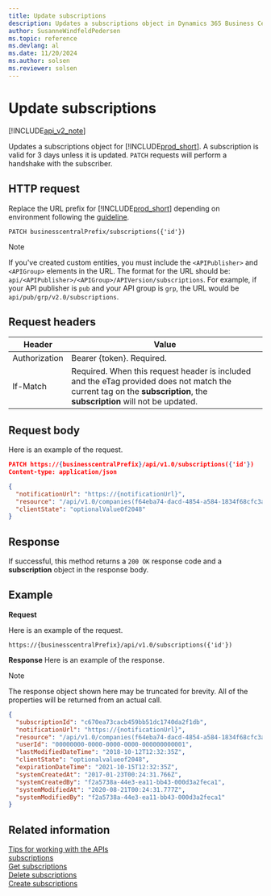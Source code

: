 ```yaml
---
title: Update subscriptions   
description: Updates a subscriptions object in Dynamics 365 Business Central.
author: SusanneWindfeldPedersen
ms.topic: reference
ms.devlang: al
ms.date: 11/20/2024
ms.author: solsen
ms.reviewer: solsen
---
```


# Update subscriptions

[!INCLUDE[api_v2_note](../../../includes/api_v2_note.md)]

Updates a subscriptions object for [!INCLUDE[prod_short](../../../includes/prod_short.md)]. A subscription is valid for 3 days unless it is updated. `PATCH` requests will perform a handshake with the subscriber.

## HTTP request

Replace the URL prefix for [!INCLUDE[prod_short](../../../includes/prod_short.md)] depending on environment following the [guideline](../endpoints-apis-for-dynamics.md).
```
PATCH businesscentralPrefix/subscriptions({'id'})
```

> [!NOTE]
> If you've created custom entities, you must include the `<APIPublisher>` and `<APIGroup>` elements in the URL. The format for the URL should be: `api/<APIPublisher>/<APIGroup>/APIVersion/subscriptions`. For example, if your API publisher is `pub` and your API group is `grp`, the URL would be `api/pub/grp/v2.0/subscriptions`.

## Request headers
|Header|Value|
|------|-----|
|Authorization  |Bearer {token}. Required. |
|If-Match       |Required. When this request header is included and the eTag provided does not match the current tag on the **subscription**, the **subscription** will not be updated. |

## Request body
Here is an example of the request.
```json
PATCH https://{businesscentralPrefix}/api/v1.0/subscriptions({'id'})
Content-type: application/json

{
  "notificationUrl": "https://{notificationUrl}",
  "resource": "/api/v1.0/companies(f64eba74-dacd-4854-a584-1834f68cfc3a)/customers",
  "clientState": "optionalValueOf2048"
}

```

## Response
If successful, this method returns a `200 OK` response code and a **subscription** object in the response body.

## Example

**Request**

Here is an example of the request.
```
https://{businesscentralPrefix}/api/v1.0/subscriptions({'id'}) 

```

**Response**
Here is an example of the response. 

> [!NOTE]  
> The response object shown here may be truncated for brevity. All of the properties will be returned from an actual call.

```json
{
  "subscriptionId": "c670ea73cacb459bb51dc1740da2f1db",
  "notificationUrl": "https://{notificationUrl}",
  "resource": "/api/v1.0/companies(f64eba74-dacd-4854-a584-1834f68cfc3a)/customers",
  "userId": "00000000-0000-0000-0000-000000000001",
  "lastModifiedDateTime": "2018-10-12T12:32:35Z",
  "clientState": "optionalvalueof2048",
  "expirationDateTime": "2021-10-15T12:32:35Z",
  "systemCreatedAt": "2017-01-23T00:24:31.766Z",
  "systemCreatedBy": "f2a5738a-44e3-ea11-bb43-000d3a2feca1",
  "systemModifiedAt": "2020-08-21T00:24:31.777Z",
  "systemModifiedBy": "f2a5738a-44e3-ea11-bb43-000d3a2feca1"
}
```

## Related information

[Tips for working with the APIs](../../../developer/devenv-connect-apps-tips.md)    
[subscriptions](../dynamics-subscriptions.md)    
[Get subscriptions](dynamics_subscriptions_Get.md)    
[Delete subscriptions](dynamics_subscriptions_Delete.md)    
[Create subscriptions](dynamics_subscriptions_Create.md)    
